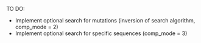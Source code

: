 TO DO:
- Implement optional search for mutations (inversion of search algorithm, comp_mode = 2)
- Implement optional search for specific sequences (comp_mode = 3)